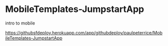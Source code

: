 MobileTemplates-JumpstartApp
============================

intro to mobile

https://githubsfdeploy.herokuapp.com/app/githubdeploy/paulpeterrice/MobileTemplates-JumpstartApp

